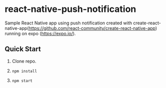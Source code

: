 # react-native-push-notification

Sample React Native app using push notification created with create-react-native-app(https://github.com/react-community/create-react-native-app) running on expo (https://expo.io/).

Quick Start
-----------

1. Clone repo.

2. `npm install`

3. `npm start`
